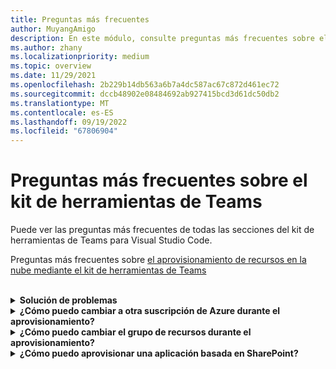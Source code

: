 ```yaml
---
title: Preguntas más frecuentes
author: MuyangAmigo
description: En este módulo, consulte preguntas más frecuentes sobre el kit de herramientas de Teams mediante Visual Studio Code
ms.author: zhany
ms.localizationpriority: medium
ms.topic: overview
ms.date: 11/29/2021
ms.openlocfilehash: 2b229b14db563a6b7a4dc587ac67c872d461ec72
ms.sourcegitcommit: dccb48902e08484692ab927415bcd3d61dc50db2
ms.translationtype: MT
ms.contentlocale: es-ES
ms.lasthandoff: 09/19/2022
ms.locfileid: "67806904"
---
```

# <a name="faq-for-teams-toolkit"></a>Preguntas más frecuentes sobre el kit de herramientas de Teams

Puede ver las preguntas más frecuentes de todas las secciones del kit de herramientas de Teams para Visual Studio Code.

Preguntas más frecuentes sobre [el aprovisionamiento de recursos en la nube mediante el kit de herramientas de Teams](provision.md)

<br>

<details>

<summary><b>Solución de problemas</b></summary>

Si recibe errores con el kit de herramientas de Teams en Visual Studio Code, puede seleccionar **Obtener ayuda** en la notificación del error para navegar al documento relacionado. Si usa la CLI de TeamsFx, al final del mensaje habrá un hipervínculo que apunta al documento de ayuda. También puede ver el [documento de ayuda de aprovisionamiento](https://aka.ms/teamsfx-arm-help) directamente.

<br>

</details>

<details>

<summary><b>¿Cómo puedo cambiar a otra suscripción de Azure durante el aprovisionamiento?</b></summary>

1. Cambie la suscripción en la cuenta actual o cierre la sesión y seleccione una nueva suscripción.
2. Si ya ha aprovisionado el entorno actual, debe crear un nuevo entorno y realizar el aprovisionamiento porque ARM no admite el traslado de recursos.
3. Si no aprovisionó el entorno actual, puede desencadenar el aprovisionamiento directamente.

<br>

</details>

<details>

<summary><b>¿Cómo puedo cambiar el grupo de recursos durante el aprovisionamiento?</b></summary>

Antes del aprovisionamiento, la herramienta le pregunta si desea crear un nuevo grupo de recursos o usar uno existente. Puede proporcionar un nuevo nombre de grupo de recursos o elegir uno existente en este paso.

<br>

</details>

<details>

<summary><b>¿Cómo puedo aprovisionar una aplicación basada en SharePoint?</b></summary>

Puede consultar [aprovisionamiento de aplicaciones basadas en SharePoint](/microsoftteams/platform/sbs-gs-spfx?tabs=vscode%2Cviscode&tutorial-step=4).

> [!NOTE]
> Actualmente, compilar aplicaciones de Teams con SharePoint Framework con el kit de herramientas de Teams no tiene integración directa con Azure. Los contenidos en el documento no se aplican a aplicaciones basadas en SPFx.

<br>

</details>

